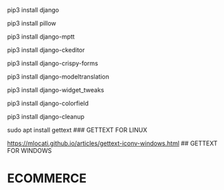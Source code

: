 pip3 install django

pip3 install pillow

pip3 install django-mptt

pip3 install django-ckeditor

pip3 install django-crispy-forms

pip3 install django-modeltranslation

pip3 install django-widget_tweaks

pip3 install django-colorfield

pip3 install django-cleanup

sudo apt install gettext ### GETTEXT FOR LINUX

https://mlocati.github.io/articles/gettext-iconv-windows.html ## GETTEXT FOR WINDOWS
# ECOMMERCE
